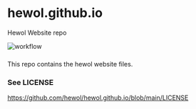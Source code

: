 # hewol.github.io
Hewol Website repo

![workflow]([https://github.com/github/docs/actions/workflows/main.yml/badge.svg](https://github.com/hewol/hewol.github.io/actions/workflows/main.yml/badge.svg]))

###

This repo contains the hewol website files.

### See LICENSE
https://github.com/hewol/hewol.github.io/blob/main/LICENSE
